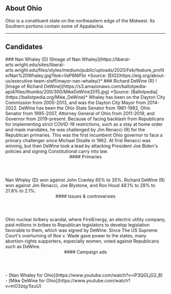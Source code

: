 ## About Ohio
Ohio is a constituent state on the northeastern edge of the Midwest. Its Southern portions contain some of Appalachia.

---

## Candidates

<Grid>
  <Box>
    ### Nan Whaley (D)
    ![Image of Nan Whaley](https://liberal-arts.wright.edu/sites/liberal-arts.wright.edu/files/styles/medium/public/uploads/2020/Feb/feature_profile/Nan%20Whaley.jpg?itok=VaP6NIFb)
    *Source: [EIG](https://eig.org/about-us/executive-team-staff/mayor-nan-whaley/)*
  </Box>
  <Box>
    ### Richard DeWine (R)
    ![Image of Richard DeWine](https://s3.amazonaws.com/ballotpedia-api4/files/thumbs/200/300/MikeDeWine2015.jpg)
    *Source: [Ballotpedia](https://ballotpedia.org/Mike_DeWine)*
  </Box>

  <Box>
    Whaley has been on the Dayton City Commission from 2005-2013, and was the Dayton City Mayor from 2014-2022.
  </Box>
  <Box>
    DeWine has been the Ohio State Senator from 1981-1982, Ohio Senator from 1995-2007, Attorney General of Ohio from 2011-2019, and Governor from 2019-present. Because of facing backlash from Republicans for implementing strict COVID-19 restrictions, such as a stay at home order and mask mandates, he was challenged by Jim Renacci (R) for the Republican primaries. This was the first incumbent Ohio governor to face a primary challenger since Michael Disalle in 1962. At first Renacci was winning, but then DeWine took a lead by attacking President Joe Biden's policies and signing Constitutional carry into law. 
  </Box>

  <Header>
    #### Primaries
  </Header>
  <Box>
    Nan Whaley (D) won against John Cranley 65% to 35%.
  </Box>
  <Box>
    Richard DeWine (R) won against Jim Renacci, Joe Blystone, and Ron Hood 48.1% to 28% to 21.8% to 2.1%.
  </Box>

  <Header>
    #### Issues & controversies
  </Header>

  <WideBox>
    Ohio nuclear bribery scandal, where FirstEnergy, an electric utility company, paid millions in bribes to Republican legislators to develop legislation favorable to them, which was signed by DeWine. Since The US Supreme Court's overturning of Roe v. Wade gave power to the states, many abortion-rights supporters, especially women, voted against Republicans such as DeWine.
  </WideBox>
 
  <Header>
    #### Campaign ads
  </Header>
  <Box>
    - [Nan Whaley for Ohio](https://www.youtube.com/watch?v=iP3QGLjG2_8)
  </Box>
  <Box>
    - [Mike DeWine for Ohio](https://www.youtube.com/watch?v=mO3zqy1IzuU)
  </Box>
</Grid>
